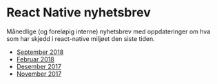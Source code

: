# React Native nyhetsbrev
Månedlige (og foreløpig interne) nyhetsbrev  med oppdateringer om hva som har skjedd i react-native miljøet den siste tiden.

- [September 2018](https://github.com/agensdev/react-native-newsletters/blob/master/2018-09.md)
- [Februar 2018](https://github.com/agensdev/react-native-newsletters/blob/master/2018-02.md)
- [Desember 2017](https://github.com/agensdev/react-native-newsletters/blob/master/2017-12.md)
- [November 2017](https://github.com/agensdev/react-native-newsletters/blob/master/2017-11.md)

